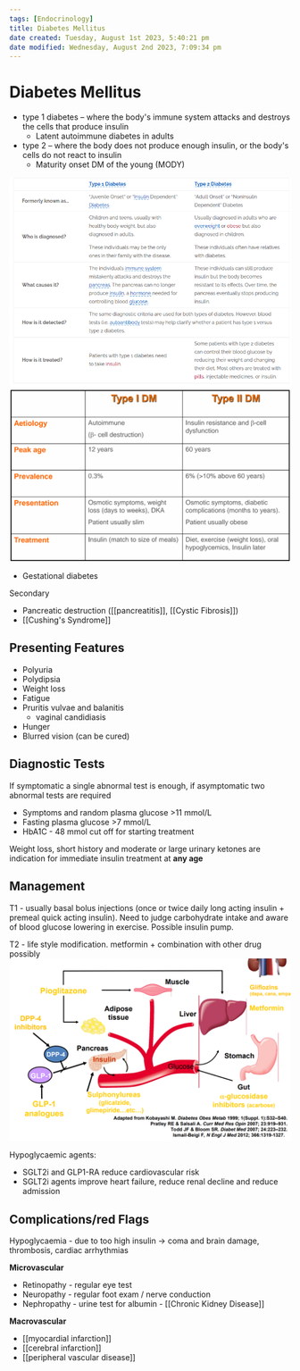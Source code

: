 ```yaml
---
tags: [Endocrinology]
title: Diabetes Mellitus
date created: Tuesday, August 1st 2023, 5:40:21 pm
date modified: Wednesday, August 2nd 2023, 7:09:34 pm
---
```



# Diabetes Mellitus

- type 1 diabetes – where the body's immune system attacks and destroys the cells that produce insulin
  - Latent autoimmune diabetes in adults
- type 2 – where the body does not produce enough insulin, or the body's cells do not react to insulin
  - Maturity onset DM of the young (MODY)

![](z_attachments/6rvEbtY.png)
![](z_attachments/cDC0vhB.png)

- Gestational diabetes

Secondary

- Pancreatic destruction ([[pancreatitis]], [[Cystic Fibrosis]])
- [[Cushing's Syndrome]]

## Presenting Features

- Polyuria
- Polydipsia
- Weight loss
- Fatigue
- Pruritis vulvae and balanitis
  - vaginal candidiasis
- Hunger
- Blurred vision (can be cured)

## Diagnostic Tests

If symptomatic a single abnormal test is enough, if asymptomatic two abnormal tests are required

- Symptoms and random plasma glucose >11 mmol/L
- Fasting plasma glucose >7 mmol/L
- HbA1C - 48 mmol cut off for starting treatment

Weight loss, short history and moderate or large urinary ketones are indication for immediate insulin treatment at **any age**

## Management

T1 - usually basal bolus injections (once or twice daily long acting insulin + premeal quick acting insulin). Need to judge carbohydrate intake and aware of blood glucose lowering in exercise. Possible insulin pump.

T2 - life style modification. metformin + combination with other drug possibly
![](z_attachments/UgXjHX4.png)

Hypoglycaemic agents:

- SGLT2i and GLP1-RA reduce cardiovascular risk
- SGLT2i agents improve heart failure, reduce renal decline and reduce admission

## Complications/red Flags

Hypoglycaemia - due to too high insulin -> coma and brain damage, thrombosis, cardiac arrhythmias

**Microvascular**

- Retinopathy - regular eye test
- Neuropathy - regular foot exam / nerve conduction
- Nephropathy - urine test for albumin - [[Chronic Kidney Disease]]

**Macrovascular**

- [[myocardial infarction]]
- [[cerebral infarction]]
- [[peripheral vascular disease]]
